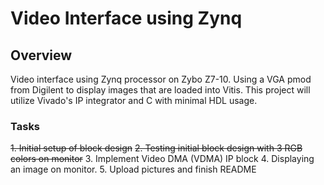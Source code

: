 # Video Interface using Zynq 

## Overview

Video interface using Zynq processor on Zybo Z7-10.  Using a VGA pmod from Digilent to display images that are loaded into Vitis.  This project will utilize Vivado's IP integrator and C with minimal HDL usage.  

### Tasks
~~1. Initial setup of block design~~
~~2. Testing initial block design with 3 RGB colors on monitor~~
3. Implement Video DMA (VDMA) IP block
4. Displaying an image on monitor.
5. Upload pictures and finish README